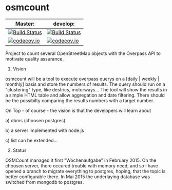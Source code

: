 osmcount
========

Master:   | develop:
----------|----------------------
[![Build Status](https://travis-ci.org/TheFive/osmcount.svg?branch=master)](https://travis-ci.org/TheFive/osmcount) | [![Build Status](https://travis-ci.org/TheFive/osmcount.svg?branch=develop)](https://travis-ci.org/TheFive/osmcount)
[![codecov.io](https://codecov.io/github/TheFive/osmcount/coverage.svg?branch=master)](https://codecov.io/github/TheFive/osmcount?branch=master) | [![codecov.io](https://codecov.io/github/TheFive/osmcount/coverage.svg?branch=Develop)](https://codecov.io/github/TheFive/osmcount?branch=develop)


Project to count several OpenStreetMap objects with the Overpass API to motivate quality assurance.

1. Vision

osmcount will be a tool to execute overpass querys on a [daily | weekly | monthly] basis and store the numbers of results. The query should run on a "clustering" type, like destrics, motorways...
The tool will show the results in a simple HTML table and allow aggregation and date filtering. There should be the possibilty 
comparing the results numbers with a target number.

On Top - of course - the vision is that the developers will learn about

a) dbms (choosen postgres)

b) a server implemented with node.js

c) list can be extended...



2. Status

OSMCount managed it first "Wochenaufgabe" in February 2015.
On the choosen server, there occured trouble with memory need, and so i have opened a branch to migrate everything to postgres, hoping, that the topic is better configurable there.
In Mai 2015 the underlaying database was switched from mongodb to postgres.
